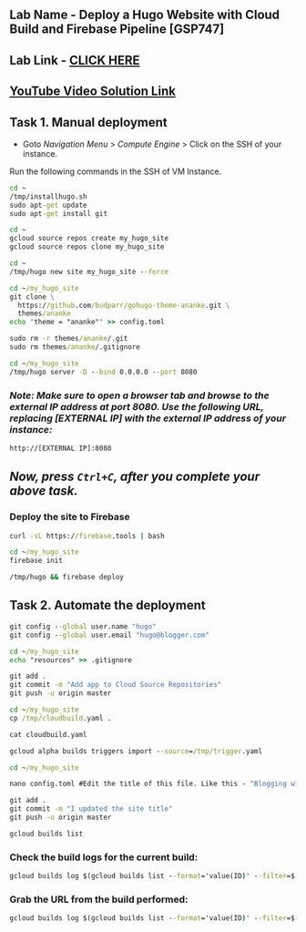 ## Lab Name - Deploy a Hugo Website with Cloud Build and Firebase Pipeline [GSP747]

## Lab Link - [CLICK HERE](https://www.cloudskillsboost.google/focuses/14353?parent=catalog)

## [YouTube Video Solution Link](https://youtu.be/1eip39J6U-w)

## Task 1. Manual deployment

* Goto *Navigation Menu* > *Compute Engine* > Click on the SSH of your instance.

Run the following commands in the SSH of VM Instance.

```cmd
cd ~
/tmp/installhugo.sh
sudo apt-get update
sudo apt-get install git

cd ~
gcloud source repos create my_hugo_site
gcloud source repos clone my_hugo_site

cd ~
/tmp/hugo new site my_hugo_site --force

cd ~/my_hugo_site
git clone \
  https://github.com/budparr/gohugo-theme-ananke.git \
  themes/ananke
echo 'theme = "ananke"' >> config.toml

sudo rm -r themes/ananke/.git
sudo rm themes/ananke/.gitignore 

cd ~/my_hugo_site
/tmp/hugo server -D --bind 0.0.0.0 --port 8080
```
### *Note: Make sure to open a browser tab and browse to the external IP address at port 8080. Use the following URL, replacing [EXTERNAL IP] with the external IP address of your instance:*

```cmd
http://[EXTERNAL IP]:8080
```
## *Now, press `Ctrl+C`, after you complete your above task.*

### Deploy the site to Firebase

```cmd
curl -sL https://firebase.tools | bash

cd ~/my_hugo_site
firebase init

/tmp/hugo && firebase deploy
```

## Task 2. Automate the deployment

```cmd
git config --global user.name "hugo"
git config --global user.email "hugo@blogger.com"

cd ~/my_hugo_site
echo "resources" >> .gitignore

git add .
git commit -m "Add app to Cloud Source Repositories"
git push -u origin master

cd ~/my_hugo_site
cp /tmp/cloudbuild.yaml .

cat cloudbuild.yaml

gcloud alpha builds triggers import --source=/tmp/trigger.yaml

cd ~/my_hugo_site

nano config.toml #Edit the title of this file. Like this - "Blogging with Hugo and Cloud Build"
```

```cmd
git add .
git commit -m "I updated the site title"
git push -u origin master

gcloud builds list
```

### Check the build logs for the current build:

```cmd
gcloud builds log $(gcloud builds list --format='value(ID)' --filter=$(git rev-parse HEAD))
```

### Grab the URL from the build performed:

```cmd
gcloud builds log $(gcloud builds list --format='value(ID)' --filter=$(git rev-parse HEAD)) | grep "Hosting URL"
```

